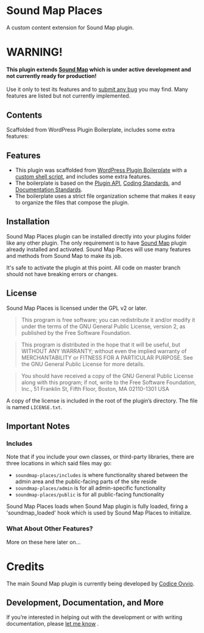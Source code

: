 # Sound Map Places

A custom content extension for Sound Map plugin.

# WARNING!
#### This plugin extends [Sound Map](https://github.com/codiceovvio/soundmap/) which is under active development and not currently ready for production!
Use it only to test its features and to [submit any bug](https://github.com/codiceovvio/soundmap-places/issues) you may find. Many features are listed but not currently implemented.

## Contents

Scaffolded from WordPress Plugin Boilerplate, includes some extra features:


## Features

* This plugin was scaffolded from [WordPress Plugin Boilerplate](https://github.com/DevinVinson/WordPress-Plugin-Boilerplate) with a [custom shell script](https://github.com/codiceovvio/WordPress-Plugin-Boilerplate/blob/develop/wp-plugin-boilerplate.sh), and includes some extra features.
* The boilerplate is based on the [Plugin API](http://codex.wordpress.org/Plugin_API), [Coding Standards](http://codex.wordpress.org/WordPress_Coding_Standards), and [Documentation Standards](https://make.wordpress.org/core/handbook/best-practices/inline-documentation-standards/php/).
* The boilerplate uses a strict file organization scheme that makes it easy to organize the files that compose the plugin.

## Installation

Sound Map Places plugin can be installed directly into your plugins folder like any other plugin. The only requirement is to have [Sound Map](https://github.com/codiceovvio/soundmap/) plugin already installed and activated. Sound Map Places will use many features and methods from Sound Map to make its job.

It's safe to activate the plugin at this point. All code on master branch should not have breaking errors or changes.

## License

Sound Map Places is licensed under the GPL v2 or later.

> This program is free software; you can redistribute it and/or modify it under the terms of the GNU General Public License, version 2, as published by the Free Software Foundation.

> This program is distributed in the hope that it will be useful, but WITHOUT ANY WARRANTY; without even the implied warranty of MERCHANTABILITY or FITNESS FOR A PARTICULAR PURPOSE. See the GNU General Public License for more details.

> You should have received a copy of the GNU General Public License along with this program; if not, write to the Free Software Foundation, Inc., 51 Franklin St, Fifth Floor, Boston, MA 02110-1301 USA

A copy of the license is included in the root of the plugin’s directory. The file is named `LICENSE.txt`.

## Important Notes

### Includes

Note that if you include your own classes, or third-party libraries, there are three locations in which said files may go:

* `soundmap-places/includes` is where functionality shared between the admin area and the public-facing parts of the site reside
* `soundmap-places/admin` is for all admin-specific functionality
* `soundmap-places/public` is for all public-facing functionality

Sound Map Places loads when Sound Map plugin is fully loaded, firing a 'soundmap_loaded' hook which is used by Sound Map Places to initialize.

### What About Other Features?

More on these here later on...

# Credits

The main Sound Map plugin is currently being developed by [Codice Ovvio](https://github.com/codiceovvio).

## Development, Documentation, and More

If you’re interested in helping out with the development or with writing documentation, please [let me know](mailto:codiceovvio@gmail.com) .
